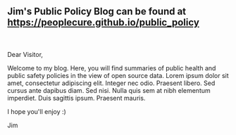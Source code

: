 
## Jim's Public Policy Blog can be found at https://peoplecure.github.io/public_policy
<br>
<br>
Dear Visitor,

Welcome to my blog. Here, you will find summaries of public health and public safety policies in the view of open source data. Lorem ipsum dolor sit amet, consectetur adipiscing elit. Integer nec odio. Praesent libero. Sed cursus ante dapibus diam. Sed nisi. Nulla quis sem at nibh elementum imperdiet. Duis sagittis ipsum. Praesent mauris. 

I hope you'll enjoy :)



Jim
